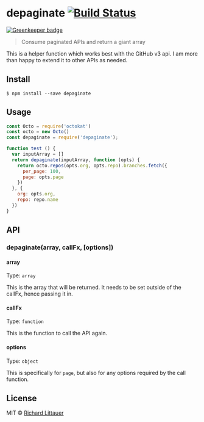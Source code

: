 # depaginate [![Build Status](https://travis-ci.org/RichardLitt/depaginate.svg?branch=master)](https://travis-ci.org/RichardLitt/depaginate)

[![Greenkeeper badge](https://badges.greenkeeper.io/RichardLitt/depaginate.svg)](https://greenkeeper.io/)

> Consume paginated APIs and return a giant array

This is a helper function which works best with the GitHub v3 api. I am more than happy to extend it to other APIs as needed.

## Install

```
$ npm install --save depaginate
```


## Usage

```js
const Octo = require('octokat')
const octo = new Octo()
const depaginate = require('depaginate');

function test () {
  var inputArray = []
  return depaginate(inputArray, function (opts) {
    return octo.repos(opts.org, opts.repo).branches.fetch({
      per_page: 100,
      page: opts.page
    })
  }, {
    org: opts.org,
    repo: repo.name
  })
}
```


## API

### depaginate(array, callFx, [options])

#### array

Type: `array`

This is the array that will be returned. It needs to be set outside of the callFx, hence passing it in.

#### callFx

Type: `function`

This is the function to call the API again.

#### options

Type: `object`

This is specifically for `page`, but also for any options required by the call function.

## License

MIT © [Richard Littauer](http://burntfen.com)
